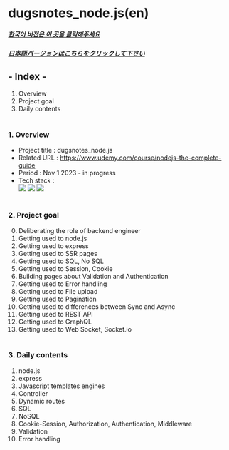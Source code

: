 # dugsnotes_node.js(en)

##### [한국어 버전은 이 곳을 클릭해주세요](README.md)

##### [日本語バージョンはこちらをクリックして下さい](README_JP.md)

## - Index -

1. Overview
2. Project goal
3. Daily contents
   </br>
   </br>

### 1. Overview

- Project title : dugsnotes_node.js
- Related URL : https://www.udemy.com/course/nodejs-the-complete-guide
- Period : Nov 1 2023 - in progress
- Tech stack : </br>
  <img src="https://img.shields.io/badge/javascript-F7DF1E?style=for-the-badge&logo=javascript&logoColor=white">
  <img src="https://img.shields.io/badge/node.js-339933?style=for-the-badge&logo=node.js&logoColor=white"> <img src="https://img.shields.io/badge/express-000000?style=for-the-badge&logo=express&logoColor=white">
  </br>
  </br>

### 2. Project goal

0. Deliberating the role of backend engineer
1. Getting used to node.js
2. Getting used to express
3. Getting used to SSR pages
4. Getting used to SQL, No SQL
5. Getting used to Session, Cookie
6. Building pages about Validation and Authentication
7. Getting used to Error handling
8. Getting used to File upload
9. Getting used to Pagination
10. Getting used to differences between Sync and Async
11. Getting used to REST API
12. Getting used to GraphQL
13. Getting used to Web Socket, Socket.io
    </br>
    </br>

### 3. Daily contents

1. node.js
2. express
3. Javascript templates engines
4. Controller
5. Dynamic routes
6. SQL
7. NoSQL
8. Cookie-Session, Authorization, Authentication, Middleware
9. Validation
10. Error handling
